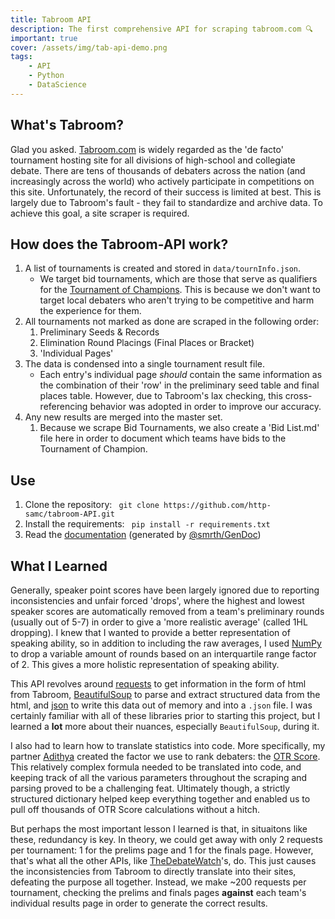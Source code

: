 ```yaml
---
title: Tabroom API
description: The first comprehensive API for scraping tabroom.com 🔍
important: true
cover: /assets/img/tab-api-demo.png
tags:
    - API
    - Python
    - DataScience
---
```


## What's Tabroom?
Glad you asked. [Tabroom.com](https://tabroom.com) is widely regarded as the 'de facto' tournament hosting site for all divisions of high-school and collegiate debate. There are tens of thousands of debaters across the nation (and increasingly across the world) who actively participate in competitions on this site. Unfortunately, the record of their success is limited at best. This is largely due to Tabroom's fault - they fail to standardize and archive data. To achieve this goal, a site scraper is required.

## How does the Tabroom-API work?
1. A list of tournaments is created and stored in `data/tournInfo.json`.
    - We target bid tournaments, which are those that serve as qualifiers for the [Tournament of Champions](https://ci.uky.edu/UKDebate/gold-pf-bid-tournaments). This is because we don't want to target local debaters who aren't trying to be competitive and harm the experience for them.
2. All tournaments not marked as done are scraped in the following order:
    1. Preliminary Seeds & Records
    2. Elimination Round Placings (Final Places or Bracket)
    3. 'Individual Pages'
3. The data is condensed into a single tournament result file.
    - Each entry's individual page *should* contain the same information as the combination of their 'row' in the preliminary seed table and final places table. However, due to Tabroom's lax checking, this cross-referencing behavior was adopted in order to improve our accuracy.
4. Any new results are merged into the master set.
    1. Because we scrape Bid Tournaments, we also create a 'Bid List.md' file here in order to document which teams have bids to the Tournament of Champion.

## Use
1. Clone the repository: ` git clone https://github.com/http-samc/tabroom-API.git`
2. Install the requirements: ` pip install -r requirements.txt`
2. Read the [documentation](https://github.com/http-samc/tabroom-API/blob/main/DOCS.md) (generated by [@smrth/GenDoc](/projects/GenDoc))

## What I Learned
Generally, speaker point scores have been largely ignored due to reporting inconsistencies and unfair forced 'drops', where the highest and lowest speaker scores are automatically removed from a team's preliminary rounds (usually out of 5-7) in order to give a 'more realistic average' (called 1HL dropping). I knew that I wanted to provide a better representation of speaking ability, so in addition to including the raw averages, I used [NumPy](https://numpy.org/) to drop a variable amount of rounds based on an interquartile range factor of 2. This gives a more holistic representation of speaking ability.

This API revolves around [requests](https://pypi.org/project/requests/) to get information in the form of html from Tabroom, [BeautifulSoup](https://pypi.org/project/beautifulsoup4/) to parse and extract structured data from the html, and [json](https://docs.python.org/3/library/json.html) to write this data out of memory and into a `.json` file. I was certainly familiar with all of these libraries prior to starting this project, but I learned a **lot** more about their nuances, especially `BeautifulSoup`, during it.

I also had to learn how to translate statistics into code. More specifically, my partner [Adithya](linkedin.com/in/adithyav-/) created the factor we use to rank debaters: the [OTR Score](https://github.com/http-samc/tabroom-API/blob/main/RANKING_METHODOLOGY.md). This relatively complex formula needed to be translated into code, and keeping track of all the various parameters throughout the scraping and parsing proved to be a challenging feat. Ultimately though, a strictly structured dictionary helped keep everything together and enabled us to pull off thousands of OTR Score calculations without a hitch.

But perhaps the most important lesson I learned is that, in situaitons like these, redundancy is key. In theory, we could get away with only 2 requests per tournament: 1 for the prelims page and 1 for the finals page. However, that's what all the other APIs, like [TheDebateWatch](https://www.thedebatewatch.com/)'s, do. This just causes the inconsistencies from Tabroom to directly translate into their sites, defeating the purpose all together. Instead, we make ~200 requests per tournament, checking the prelims and finals pages **against** each team's individual results page in order to generate the correct results.